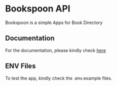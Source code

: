 # Bookspoon API

Bookspoon is a simple Apps for Book Directory

## Documentation

For the documentation, please kindly check [here](https://documenter.getpostman.com/view/23191211/2s83zdvRS2)

## ENV Files

To test the app, kindly check the .env.example files.
